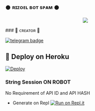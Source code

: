 ### 𒊹︎︎︎ ʀɪᴢᴏᴇʟ ʙᴏᴛ sᴘᴀᴍ 𒊹︎︎︎︎︎

<p align="center">
  <img src="https://telegra.ph/file/3f545529ce7328a4b23ef.jpg">
</p>
### 🖤 ᴄʀᴇᴀᴛᴏʀ 🖤

[![telegram badge](https://img.shields.io/badge/RiZoeL-30302f?style=for-the-badge&logo=telegram)](https://t.me/TheRiZoeL)

## 🚀 Deploy on Heroku 
[![Deploy](https://www.herokucdn.com/deploy/button.svg)](https://heroku.com/deploy?template=https://github.com/MrRizoel/BotSpam.git) 

### String Session ON ROBOT

No Requirement of API ID and API HASH

   - Generate on Repl [![Run on Repl.it](https://repl.it/badge/github/MrRizoel/BotSpam)](https://replit.com/@RiZoeL/BOT-SPAM)

